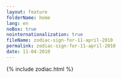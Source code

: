 ```yaml
---
layout: feature
folderName: home
lang: en
noBox: true
nointernationalization: true
fileName: zodiac-sign-for-11-april-2010
permalink: zodiac-sign-for-11-april-2010
date: 11-04-2010
---
```

{% include zodiac.html %}
